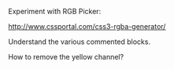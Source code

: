 Experiment with RGB Picker:

http://www.cssportal.com/css3-rgba-generator/

Understand the various commented blocks.

How to remove the yellow channel?


